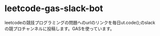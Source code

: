 # leetcode-gas-slack-bot

leetcodeの競技プログラミングの問題へのurlのリンクを毎日ut.code();のslackの競プロチャンネルに投稿します。GASを使っています。
